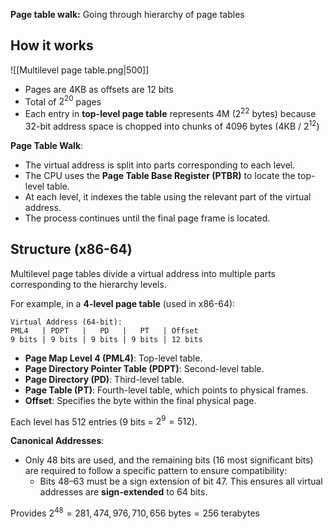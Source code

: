 **Page table walk:** Going through hierarchy of page tables

## How it works
![[Multilevel page table.png|500]]
- Pages are 4KB as offsets are 12 bits
- Total of $2^{20}$ pages
- Each entry in **top-level page table** represents 4M ($2^{22}$ bytes) because 32-bit address space is chopped into chunks of 4096 bytes (4KB / $2^{12}$) 

**Page Table Walk**:
- The virtual address is split into parts corresponding to each level.
- The CPU uses the **Page Table Base Register (PTBR)** to locate the top-level table.
- At each level, it indexes the table using the relevant part of the virtual address.
- The process continues until the final page frame is located.
## Structure (x86-64)
Multilevel page tables divide a virtual address into multiple parts corresponding to the hierarchy levels.  

For example, in a **4-level page table** (used in x86-64):
```
Virtual Address (64-bit):  
PML4   | PDPT   |   PD   |   PT   | Offset    
9 bits | 9 bits | 9 bits | 9 bits | 12 bits
```

- **Page Map Level 4 (PML4)**: Top-level table.
- **Page Directory Pointer Table (PDPT)**: Second-level table.
- **Page Directory (PD)**: Third-level table.
- **Page Table (PT)**: Fourth-level table, which points to physical frames.
- **Offset**: Specifies the byte within the final physical page.

Each level has 512 entries (9 bits = $2^9=512$).

**Canonical Addresses**:
- Only 48 bits are used, and the remaining bits (16 most significant bits) are required to follow a specific pattern to ensure compatibility:
    - Bits 48–63 must be a sign extension of bit 47. This ensures all virtual addresses are **sign-extended** to 64 bits.

Provides $2^{48} = 281,474,976,710,656 \text{ bytes} = 256 \text{ terabytes}$
